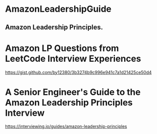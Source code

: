 # AmazonLeadershipGuide
## Amazon Leadership Principles.

# Amazon LP Questions from LeetCode Interview Experiences
https://gist.github.com/by12380/3b3274b9c996e941c7a1d21425ce50d4

# A Senior Engineer's Guide to the Amazon Leadership Principles Interview
https://interviewing.io/guides/amazon-leadership-principles
